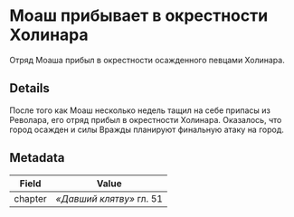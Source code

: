 # Моаш прибывает в окрестности Холинара
Отряд Моаша прибыл в окрестности осажденного певцами Холинара.

## Details
После того как Моаш несколько недель тащил на себе припасы из Револара, его отряд прибыл в окрестности Холинара. Оказалось, что город осажден и силы Вражды планируют финальную атаку на город.

## Metadata
| Field | Value |
| ----- | ----- |
| chapter | *«Давший клятву»* гл. 51 |
